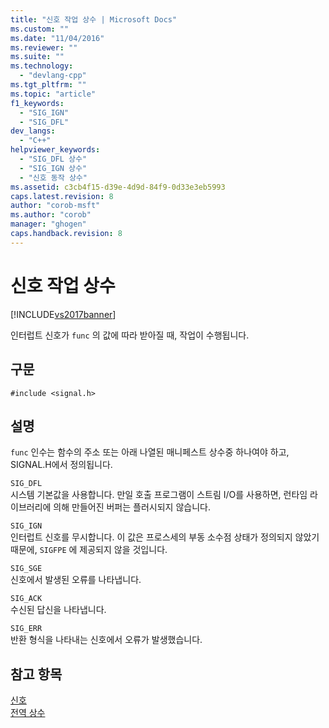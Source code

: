 ```yaml
---
title: "신호 작업 상수 | Microsoft Docs"
ms.custom: ""
ms.date: "11/04/2016"
ms.reviewer: ""
ms.suite: ""
ms.technology: 
  - "devlang-cpp"
ms.tgt_pltfrm: ""
ms.topic: "article"
f1_keywords: 
  - "SIG_IGN"
  - "SIG_DFL"
dev_langs: 
  - "C++"
helpviewer_keywords: 
  - "SIG_DFL 상수"
  - "SIG_IGN 상수"
  - "신호 동작 상수"
ms.assetid: c3cb4f15-d39e-4d9d-84f9-0d33e3eb5993
caps.latest.revision: 8
author: "corob-msft"
ms.author: "corob"
manager: "ghogen"
caps.handback.revision: 8
---
```

# 신호 작업 상수
[!INCLUDE[vs2017banner](../assembler/inline/includes/vs2017banner.md)]

인터럽트 신호가 `func` 의 값에 따라 받아질 때, 작업이 수행됩니다.  
  
## 구문  
  
```  
#include <signal.h>  
```  
  
## 설명  
 `func` 인수는 함수의 주소 또는 아래 나열된 매니페스트 상수중 하나여야 하고, SIGNAL.H에서 정의됩니다.  
  
 `SIG_DFL`  
 시스템 기본값을 사용합니다.  만일 호출 프로그램이 스트림 I\/O를 사용하면, 런타임 라이브러리에 의해 만들어진 버퍼는 플러시되지 않습니다.  
  
 `SIG_IGN`  
 인터럽트 신호를 무시합니다.  이 값은 프로스세의 부동 소수점 상태가 정의되지 않았기 때문에, `SIGFPE` 에 제공되지 않을 것입니다.  
  
 `SIG_SGE`  
 신호에서 발생된 오류를 나타냅니다.  
  
 `SIG_ACK`  
 수신된 답신을 나타냅니다.  
  
 `SIG_ERR`  
 반환 형식을 나타내는 신호에서 오류가 발생했습니다.  
  
## 참고 항목  
 [신호](../c-runtime-library/reference/signal.md)   
 [전역 상수](../c-runtime-library/global-constants.md)